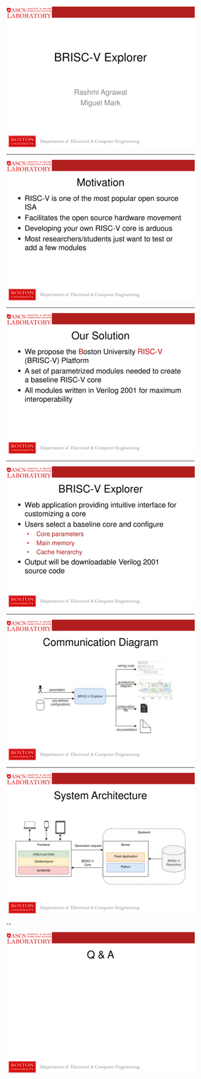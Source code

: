 ![](assets/img/slide1.png)

---

![](assets/img/slide2.png)

---

![](assets/img/slide3.png)

---

![](assets/img/slide4.png)

---

![](assets/img/slide5.png)

---

![](assets/img/slide6.png)

--

![](assets/img/slide7.png)
